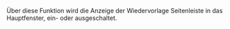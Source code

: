 Über diese Funktion wird die Anzeige der Wiedervorlage Seitenleiste in das Hauptfenster, ein- oder ausgeschaltet.
